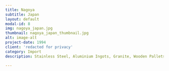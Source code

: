 ```yaml
---
title: Nagoya
subtitle: Japan
layout: default
modal-id: 8
img: nagoya_japan.jpg
thumbnail: nagoya_japan_thumbnail.jpg
alt: image-alt
project-date: 1994
client: 'redacted for privacy'
category: Import
description: Stainless Steel, Aluminium Ingots, Granite, Wooden Pallets.

---
```

